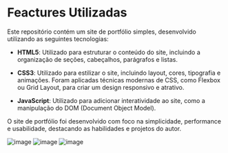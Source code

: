 # Feactures Utilizadas

Este repositório contém um site de portfólio simples, desenvolvido utilizando as seguintes tecnologias:

- **HTML5**: Utilizado para estruturar o conteúdo do site, incluindo a organização de seções, cabeçalhos, parágrafos e listas.

- **CSS3**: Utilizado para estilizar o site, incluindo layout, cores, tipografia e animações. Foram aplicadas técnicas modernas de CSS, como Flexbox ou Grid Layout, para criar um design responsivo e atrativo.

- **JavaScript**: Utilizado para adicionar interatividade ao site, como a manipulação do DOM (Document Object Model).
  
O site de portfólio foi desenvolvido com foco na simplicidade, performance e usabilidade, destacando as habilidades e projetos do autor.


![image](https://github.com/matheuszuge/portfolio/assets/52630140/3866b96c-d99a-4f5d-a1b8-cdf925953780)
![image](https://github.com/matheuszuge/portfolio/assets/52630140/35a9a178-4b73-41ba-9a6e-acb717fe8005)
![image](https://github.com/matheuszuge/portfolio/assets/52630140/04bafcc7-ce19-4ca8-a6a1-85b008ed1a34)

